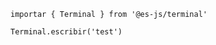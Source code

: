 <InlinePlayground hide-preview="false">

```esjs
importar { Terminal } from '@es-js/terminal'

Terminal.escribir('test')
```

</InlinePlayground>
